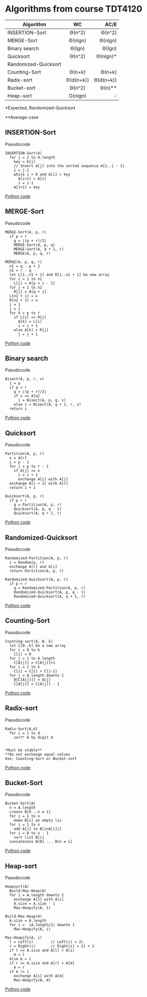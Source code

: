 # Algorithms from course TDT4120

| Algorithm             | WC             | AC/E      |
| --------------------- |:--------------:| ---------:|
| INSERTION-Sort        | Θ(n^2)         | Θ(n^2)    |
| MERGE-Sort            | Θ(nlgn)        | Θ(nlgn)   |
| Binary search         | Θ(lgn)         | Θ(lgn)    |
| Quicksort             | Θ(n^2)         | Θ(nlgn)*  |
| Randomized-Quicksort  |                |           |
| Counting-Sort         | Θ(n+k)         | Θ(n+k)    |
| Radix-sort            | Θ(d(n+k))      | Θ(d(n+k)) |
| Bucket-sort           | Θ(n^2)         | Θ(n)**    |
| Heap-sort             | O(nlgn)        |-|

*Expected, Randomized-Quicksort

**Average-case

## INSERTION-Sort

Pseudocode
```pseudocode
INSERTION-Sort(A)
  for j = 2 to A.length
    key = A[j]
    // Insert A[j] into the sorted sequence A[1..j - 1].
    i = j-1
    while i > 0 and A[i] > key
      A[i+1] = A[i]
      i = i-1
    A[i+1] = key
```
[Python code](https://github.com/JesperBry/-course-TDT4120---Algorithms/blob/master/Algorithms/Insertion-sort(A).py)

## MERGE-Sort

Pseudocode
```pseudocode
MERGE-Sort(A, p, r)
  if p < r
    q = ⌊(p + r)/2⌋
    MERGE-Sort(A, p, q)
    MERGE-Sort(A, q + 1, r)
    MERGE(A, p, q, r)

MERGE(A, p, q, r)
  n1 = q - p + 1
  n2 = r - q
  let L[1..n1 + 1] and R[1..n2 + 1] be new array
  for i = 1 to n1
    L[i] = A[p + i - 1]
  for j = 1 to n2
    R[j] = A[q + j]
  L[n1 + 1] = ∞
  R[n2 + 1] = ∞
  i = 1
  j = 1
  for k = p to r
    if L[i] <= R[j]
      A[k] = L[i]
      i = i + 1
    else A[k] = R[j]
      j = j + 1
```
[Python code](https://github.com/JesperBry/-course-TDT4120---Algorithms/blob/master/Algorithms/merge-sort.py)

## Binary search

Pseudocode
```pseudocode
Bisect(A, p, r, v)
  i = p
  if p < r
    q = ⌊(p + r)/2⌋
    if v <= A[q]
      i = Bisect(A, p, q, v)
    else i = Bisect(A, q + 1, r, v)
  return i  
```
[Python code](https://github.com/JesperBry/-course-TDT4120---Algorithms/blob/master/Algorithms/Binary_search.py)

## Quicksort

Pseudocode
```pseudocode
Partition(A, p, r)
  x = A[r]
  i = p - 1
  for j = p to r - 1
    if A[j] <= x
      i = i + 1
      exchange A[i] with A[j]
  exchange A[i + 1] with A[r]
  return i + 1

Quicksort(A, p, r)
  if p < r
    q = Partition(A, p, r)
    Quicksort(A, p, q - 1)
    Quicksort(A, q + 1, r)
```
[Python code](https://github.com/JesperBry/-course-TDT4120---Algorithms/blob/master/Algorithms/Quicksort.py)

## Randomized-Quicksort

Pseudocode
```pseudocode
Randomized-Partition(A, p, r)
  i = Random(p, r)
  exchange A[r] and A[i]
  return Partition(A, p, r)

Randomized-Quicksort(A, p, r)
  if p < r
    q = Randomized-Partition(A, p, r)
    Randomized-Quicksort(A, p, q - 1)
    Randomized-Quicksort(A, q + 1, r)
```
[Python code](https://github.com/JesperBry/-course-TDT4120---Algorithms/blob/master/Algorithms/Randomized-Quicksort.py)

## Counting-Sort

Pseudocode
```pseudocode
Counting-sort(A, B, k)
  let C[0..k] be a new array
  for i = 0 to k
    C[i] = 0
  for j = 1 to A.length
    C[A[j]] = C[A[j]]+1
  for i = 1 to k
    C[i] = C[i] + C[i-1]
  for j = A.length downto 1
    B[C[A[j]]] = A[j]
    C[A[j]] = C[A[j]] - 1
```
[Python code]()

## Radix-sort

Pseudocode
```pseudocode
Radix-Sort(A,d)
  for i = 1 to d
    sort* A by digit d


*Must be stable**
**Do not exchange equal values
Use: Counting-Sort or Bucket-sort
```
[Python code]()

## Bucket-Sort

Pseudocode
```pseudocode
Bucket-Sort(A)
  n = A.length
  create B[0 ..n ≠ 1]
  for i = 1 to n
    make B[i] an empty lis
  for i = 1 to n
    add A[i] to B[⌊nA[i]⌋]
  for i = 0 to n - 1
    sort list B[i]
  concatenate B[0] ... B[n ≠ 1]
```
[Python code]()

## Heap-sort

Pseudocode
```pseudocode
Heapsort(A)
  Build-Max-Heap(A)
  for i = A.length downto 2
    exchange A[1] with A[i]
    A.size = A.size - 1
    Max-Heapify(A, 1)

Build-Max-Heap(A)
  A.size = A.length
  for i =  ⌊A.length/2⌋ downto 1
    Max-Heapify(A, i)

Max-Heapify(A, i)
  l = Left(i)        // Left(i) = 2i
  r = Right(i)       // Right(i) = 2i + 1
  if l <= A.size and A[l] > A[i]
    m = l
  else m = i
  if r <= A.size and A[r] > A[m]
    m = r
  if m != i
    exchange A[i] with A[m]
    Max-Heapify(A, m)
```
[Python code]()
